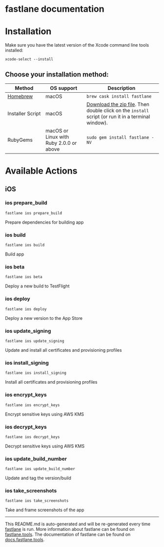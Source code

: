 fastlane documentation
================
# Installation

Make sure you have the latest version of the Xcode command line tools installed:

```
xcode-select --install
```

## Choose your installation method:

| Method                     | OS support                              | Description                                                                                                                           |
|----------------------------|-----------------------------------------|---------------------------------------------------------------------------------------------------------------------------------------|
| [Homebrew](http://brew.sh) | macOS                                   | `brew cask install fastlane`                                                                                                          |
| Installer Script           | macOS                                   | [Download the zip file](https://download.fastlane.tools). Then double click on the `install` script (or run it in a terminal window). |
| RubyGems                   | macOS or Linux with Ruby 2.0.0 or above | `sudo gem install fastlane -NV`                                                                                                       |

# Available Actions
## iOS
### ios prepare_build
```
fastlane ios prepare_build
```
Prepare dependencies for building app
### ios build
```
fastlane ios build
```
Build app
### ios beta
```
fastlane ios beta
```
Deploy a new build to TestFlight
### ios deploy
```
fastlane ios deploy
```
Deploy a new version to the App Store
### ios update_signing
```
fastlane ios update_signing
```
Update and install all certificates and provisioning profiles
### ios install_signing
```
fastlane ios install_signing
```
Install all certificates and provisioning profiles
### ios encrypt_keys
```
fastlane ios encrypt_keys
```
Encrypt sensitive keys using AWS KMS
### ios decrypt_keys
```
fastlane ios decrypt_keys
```
Decrypt sensitive keys using AWS KMS
### ios update_build_number
```
fastlane ios update_build_number
```
Update and tag the version/build
### ios take_screenshots
```
fastlane ios take_screenshots
```
Take and frame screenshots of the app

----

This README.md is auto-generated and will be re-generated every time [fastlane](https://fastlane.tools) is run.
More information about fastlane can be found on [fastlane.tools](https://fastlane.tools).
The documentation of fastlane can be found on [docs.fastlane.tools](https://docs.fastlane.tools).
